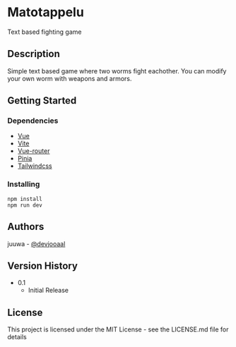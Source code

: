 # Matotappelu

Text based fighting game

## Description

Simple text based game where two worms fight eachother. You can modify your own worm with weapons and armors. 

## Getting Started

### Dependencies

 * [Vue](https://vuejs.org/)
 * [Vite](https://vitejs.dev/)
 * [Vue-router](https://router.vuejs.org/)
 * [Pinia](https://pinia.vuejs.org/)
 * [Tailwindcss](https://tailwindcss.com/)

### Installing

```
npm install
npm run dev
```


## Authors

juuwa - [@devjooaal](https://twitter.com/devjooaal)

## Version History

* 0.1
    * Initial Release

## License

This project is licensed under the MIT License - see the LICENSE.md file for details
